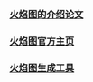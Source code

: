 ### [火焰图的介绍论文](https://queue.acm.org/detail.cfm?id=2927301)  
### [火焰图官方主页](http://www.brendangregg.com/flamegraphs.html)  
### [火焰图生成工具](https://github.com/brendangregg/FlameGraph)   
